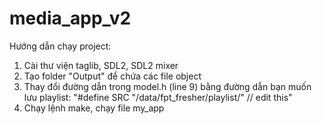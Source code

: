 # media_app_v2
Hướng dẫn chạy project:
1. Cài thư viện taglib, SDL2, SDL2 mixer
2. Tạo folder "Output" để chứa các file object
3. Thay đổi đường dẫn trong model.h (line 9) bằng đường dẫn bạn muốn lưu playlist: 
          "#define SRC "/data/fpt_fresher/playlist/" // edit this"
4. Chạy lệnh make, chạy file my_app
